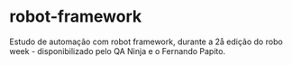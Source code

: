 # robot-framework
Estudo de automação com robot framework, durante a 2å edição do robo week - disponibilizado pelo QA Ninja e o Fernando Papito.
